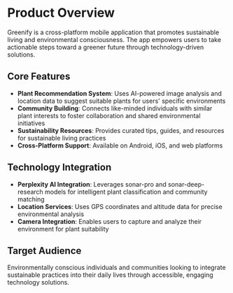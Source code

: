 # Product Overview

Greenify is a cross-platform mobile application that promotes sustainable living and environmental consciousness. The app empowers users to take actionable steps toward a greener future through technology-driven solutions.

## Core Features

- **Plant Recommendation System**: Uses AI-powered image analysis and location data to suggest suitable plants for users' specific environments
- **Community Building**: Connects like-minded individuals with similar plant interests to foster collaboration and shared environmental initiatives
- **Sustainability Resources**: Provides curated tips, guides, and resources for sustainable living practices
- **Cross-Platform Support**: Available on Android, iOS, and web platforms

## Technology Integration

- **Perplexity AI Integration**: Leverages sonar-pro and sonar-deep-research models for intelligent plant classification and community matching
- **Location Services**: Uses GPS coordinates and altitude data for precise environmental analysis
- **Camera Integration**: Enables users to capture and analyze their environment for plant suitability

## Target Audience

Environmentally conscious individuals and communities looking to integrate sustainable practices into their daily lives through accessible, engaging technology solutions.